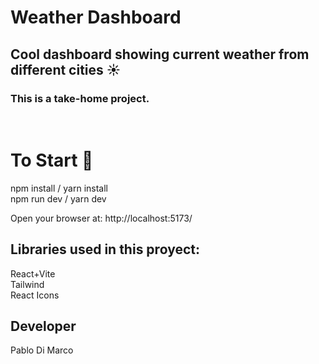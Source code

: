 # Weather Dashboard

## Cool dashboard showing current weather from different cities ☀️

### This is a take-home project.

<br/>

# To Start 🚀

npm install / yarn install\
npm run dev / yarn dev

Open your browser at: http://localhost:5173/ <br/>

## Libraries used in this proyect:

React+Vite\
Tailwind\
React Icons <br/>

## Developer

Pablo Di Marco
